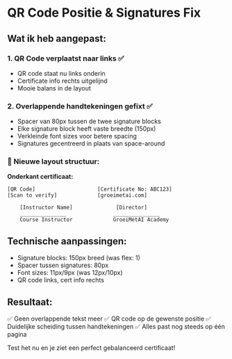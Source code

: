 # QR Code Positie & Signatures Fix

## Wat ik heb aangepast:

### 1. QR Code verplaatst naar links ✅
- QR code staat nu links onderin
- Certificate info rechts uitgelijnd
- Mooie balans in de layout

### 2. Overlappende handtekeningen gefixt ✅
- Spacer van 80px tussen de twee signature blocks
- Elke signature block heeft vaste breedte (150px)
- Verkleinde font sizes voor betere spacing
- Signatures gecentreerd in plaats van space-around

### 📐 Nieuwe layout structuur:

**Onderkant certificaat:**
```
[QR Code]                    [Certificate No: ABC123]
[Scan to verify]             [groeimetai.com]

    [Instructor Name]              [Director]
    _______________               _______________
    Course Instructor             GroeiMetAI Academy
```

## Technische aanpassingen:
- Signature blocks: 150px breed (was flex: 1)
- Spacer tussen signatures: 80px
- Font sizes: 11px/9px (was 12px/10px)
- QR code links, cert info rechts

## Resultaat:
✅ Geen overlappende tekst meer
✅ QR code op de gewenste positie
✅ Duidelijke scheiding tussen handtekeningen
✅ Alles past nog steeds op één pagina

Test het nu en je ziet een perfect gebalanceerd certificaat!